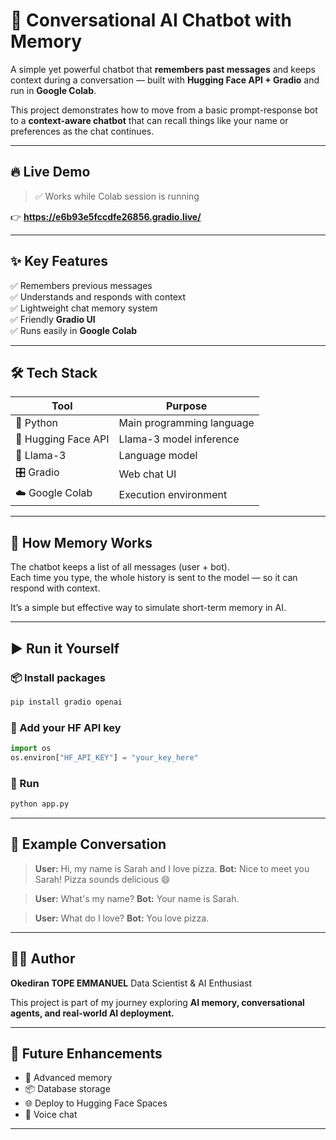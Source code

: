 
# 🤖 Conversational AI Chatbot with Memory

A simple yet powerful chatbot that **remembers past messages** and keeps context during a conversation — built with **Hugging Face API + Gradio** and run in **Google Colab**.

This project demonstrates how to move from a basic prompt-response bot to a **context-aware chatbot** that can recall things like your name or preferences as the chat continues.

---

## 🔥 Live Demo

> ✅ Works while Colab session is running  

👉 **https://e6b93e5fccdfe26856.gradio.live/**

---

## ✨ Key Features

✅ Remembers previous messages  
✅ Understands and responds with context  
✅ Lightweight chat memory system  
✅ Friendly **Gradio UI**  
✅ Runs easily in **Google Colab**

---

## 🛠️ Tech Stack

| Tool | Purpose |
|------|--------|
| 🐍 Python | Main programming language |
| 🤗 Hugging Face API | Llama-3 model inference |
| 🦙 Llama-3 | Language model |
| 🎛️ Gradio | Web chat UI |
| ☁️ Google Colab | Execution environment |

---

## 🧠 How Memory Works

The chatbot keeps a list of all messages (user + bot).  
Each time you type, the whole history is sent to the model — so it can respond with context.

It’s a simple but effective way to simulate short-term memory in AI.

---

## ▶️ Run it Yourself

### 📦 Install packages
```bash
pip install gradio openai
````

### 🔑 Add your HF API key

```python
import os
os.environ["HF_API_KEY"] = "your_key_here"
```

### 🚀 Run

```bash
python app.py
```

---

## 💬 Example Conversation

> **User:** Hi, my name is Sarah and I love pizza.
> **Bot:** Nice to meet you Sarah! Pizza sounds delicious 😄

> **User:** What's my name?
> **Bot:** Your name is Sarah.

> **User:** What do I love?
> **Bot:** You love pizza.

---

## 👨‍💻 Author

**Okediran TOPE EMMANUEL**
Data Scientist & AI Enthusiast

This project is part of my journey exploring **AI memory, conversational agents, and real-world AI deployment.**

---

## 🚀 Future Enhancements

* 🧠 Advanced memory
* 📦 Database storage
* 🌐 Deploy to Hugging Face Spaces
* 🎤 Voice chat

---


